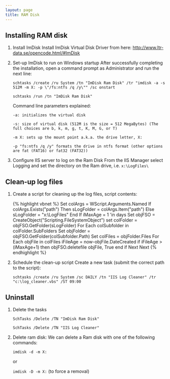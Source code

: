 ```yaml
---
layout: page
title: RAM Disk
---
```


## Installing RAM disk

1. Install ImDisk
Install ImDisk Virtual Disk Driver from here: http://www.ltr-data.se/opencode.html/#ImDisk

2. Set-up ImDisk to run on Windows startup
    After successfully completing the installation, open a command prompt as Administrator and run the next line:

    `schtasks /create /ru System /tn "ImDisk Ram Disk" /tr "imdisk -a -s 512M -m X: -p \"/fs:ntfs /q /y\"" /sc onstart`

    `schtasks /run /tn "ImDisk Ram Disk"`

    Command line parameters explained:

    `-a: initializes the virtual disk`

    `-s: size of virtual disk (512M is the size = 512 MegaBytes) (The full choices are b, k, m, g, t, K, M, G, or T)`

    `-m X: sets up the mount point a.k.a. the drive letter, X:`

    `-p "fs:ntfs /q /y" formats the drive in ntfs format (other options are fat (FAT16) or fat32 (FAT32))`


3. Configure IIS server to log on the Ram Disk
From the IIS Manager select Logging and set the directory on the Ram drive, i.e. `x:\LogFiles\`

## Clean-up log files

1. Create a script for cleaning up the log files, script contents:

    {% highlight vbnet %}
Set colArgs = WScript.Arguments.Named
If colArgs.Exists("path") Then
sLogFolder = colArgs.Item("path")
Else  
    sLogFolder =  "x:\LogFiles"
End If
iMaxAge = 1   'in days
Set objFSO = CreateObject("Scripting.FileSystemObject")
set colFolder = objFSO.GetFolder(sLogFolder)
For Each colSubfolder in colFolder.SubFolders
        Set objFolder = objFSO.GetFolder(colSubfolder.Path)
        Set colFiles = objFolder.Files
        For Each objFile in colFiles
                iFileAge = now-objFile.DateCreated
                if iFileAge > (iMaxAge+1)  then
                        objFSO.deletefile objFile, True
                end if
        Next
Next
    {% endhighlight %}

2. Schedule the clean-up script
    Create a new task (submit the correct path to the script):

    `schtasks /create /ru System /sc DAILY /tn "IIS Log Cleaner" /tr "c:\log_cleaner.vbs" /ST 09:00`



## Uninstall

1. Delete the tasks

    `SchTasks /Delete /TN "ImDisk Ram Disk"`

    `SchTasks /Delete /TN "IIS Log Cleaner"`

2. Delete ram disk:
    We can delete a Ram disk with one of the following commands:

    `imdisk -d -m X:`

    or

    `imdisk -D -m X:` (to force a removal)

